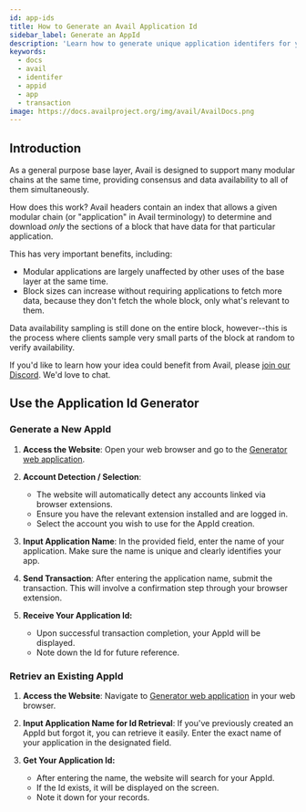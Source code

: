 ```yaml
---
id: app-ids
title: How to Generate an Avail Application Id
sidebar_label: Generate an AppId
description: 'Learn how to generate unique application identifers for your Avail-based solution.'
keywords:
  - docs
  - avail
  - identifer
  - appid
  - app
  - transaction
image: https://docs.availproject.org/img/avail/AvailDocs.png
---
```


## Introduction

As a general purpose base layer, Avail is designed to support many
modular chains at the same time, providing consensus and data
availability to all of them simultaneously.

How does this work? Avail headers contain an index that allows a given
modular chain (or "application" in Avail terminology) to determine and
download _only_ the sections of a block that have data for that
particular application.

This has very important benefits, including:

- Modular applications are largely unaffected by other uses of the
  base layer at the same time.
- Block sizes can increase without requiring applications to fetch
  more data, because they don't fetch the whole block, only what's
  relevant to them.

Data availability sampling is still done on the entire block,
however--this is the process where clients sample very small parts of
the block at random to verify availability.

If you'd like to learn how your idea could
benefit from Avail, please [join our
Discord](https://discord.gg/S2XQJjHsZt). We'd love to chat.

## Use the Application Id Generator

### Generate a New AppId

1. **Access the Website**: Open your web browser and go to the [<ins>Generator web application</ins>](https://app-id-gen.vercel.app/).

1. **Account Detection / Selection**:

   - The website will automatically detect any accounts linked via browser extensions.
   - Ensure you have the relevant extension installed and are logged in.
   - Select the account you wish to use for the AppId creation.

1. **Input Application Name**: In the provided field, enter the name of your application. Make sure the name is unique and clearly identifies your app.

1. **Send Transaction**: After entering the application name, submit the transaction. This will involve a confirmation step through your browser extension.

1. **Receive Your Application Id:**
   - Upon successful transaction completion, your AppId will be displayed.
   - Note down the Id for future reference.

### Retriev an Existing AppId

1. **Access the Website**: Navigate to [Generator web application](https://app-id-gen.vercel.app/) in your web browser.

2. **Input Application Name for Id Retrieval**: If you've previously created an AppId but forgot it, you can retrieve it easily. Enter the exact name of your application in the designated field.

3. **Get Your Application Id:**
   - After entering the name, the website will search for your AppId.
   - If the Id exists, it will be displayed on the screen.
   - Note it down for your records.
